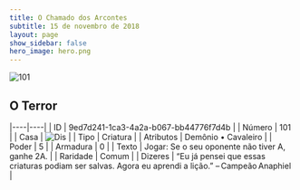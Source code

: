 ```yaml
---
title: O Chamado dos Arcontes
subtitle: 15 de novembro de 2018
layout: page
show_sidebar: false
hero_image: hero.png
---
```


![101](https://cdn.keyforgegame.com/media/card_front/pt/341_101_9W755VJWMG92_pt.png)

## O Terror

|----|----|
| ID | 9ed7d241-1ca3-4a2a-b067-bb44776f7d4b |
| Número | 101 |
| Casa | ![Dis](https://archonarcana.com/images/thumb/e/e8/Dis.png/22px-Dis.png "Dis") |
| Tipo | Criatura |
| Atributos | Demônio • Cavaleiro |
| Poder | 5 |
| Armadura | 0 |
| Texto | Jogar: Se o seu oponente não tiver A, ganhe 2A. |
| Raridade | Comum |
| Dizeres | “Eu já pensei que essas criaturas podiam ser salvas. Agora eu aprendi a lição.” – Campeão Anaphiel |
